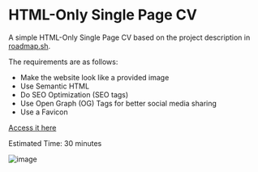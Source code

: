 # HTML-Only Single Page CV

A simple HTML-Only Single Page CV based on the project description in <a href="https://roadmap.sh/projects/single-page-cv" target="_blank">roadmap.sh</a>.

The requirements are as follows:
- Make the website look like a provided image
- Use Semantic HTML
- Do SEO Optimization (SEO tags)
- Use Open Graph (OG) Tags for better social media sharing
- Use a Favicon

<a href="https://antonymous1337.github.io/roadmap.sh_projects/001.%20Single%20Page%20CV/index.html" target="_blank">Access it here</a>

Estimated Time: 30 minutes

![image](https://github.com/user-attachments/assets/63d368f2-817d-4ac0-92a2-1af52291b40b)

